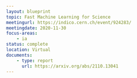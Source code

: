 ```yaml
---
layout: blueprint
topic: Fast Machine Learning for Science
meetingurl: https://indico.cern.ch/event/924283/
meetingdate: 2020-11-30
focus-areas:
    - ia
status: complete
location: Virtual
documents:
    - type: report
      url: https://arxiv.org/abs/2110.13041
---
```

